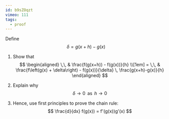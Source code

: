 ```yaml
---
id: b9sZOqzt
vimeo: 111
tags:
  - proof
---
```


 Define
 $$
 \delta = g(x+h) - g(x)
 $$

 1. Show that
    $$
    \begin{aligned}
    \,\, & \frac{f(g(x+h)) - f(g(x))}{h} \\[1em]
    = \,\, & \frac{f\left(g(x) + \delta\right) - f(g(x))}{\delta} \, \frac{g(x+h)-g(x)}{h}
    \end{aligned}
    $$

 1. Explain why
    $$
    \delta \rightarrow 0 \, \text{ as } \, h \rightarrow 0
    $$

 1. Hence, use first principles to prove the chain rule:
    $$
    \frac{d}{dx} f(g(x)) = f'(g(x))g'(x)
    $$
